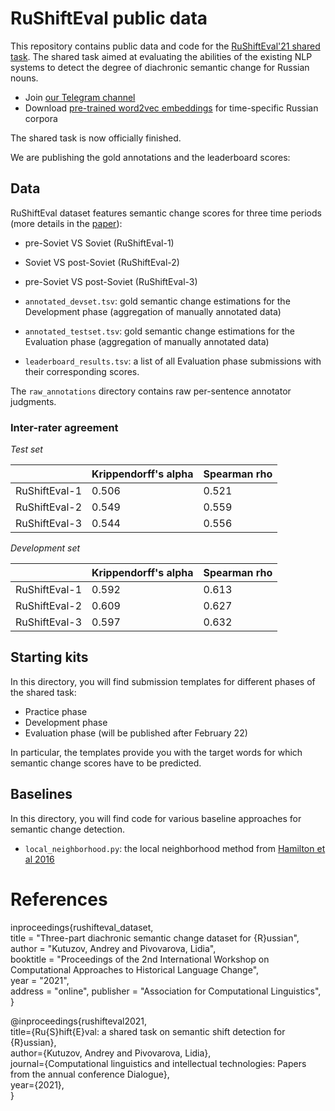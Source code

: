 # RuShiftEval public data

This repository contains public data and code for the [RuShiftEval'21 shared task](http://www.dialog-21.ru/media/5536/pivovarovalpluskutuzova151.pdf).
The shared task aimed at evaluating the abilities of the existing NLP systems to detect the degree of diachronic semantic change for Russian nouns.

- Join [our Telegram channel](https://t.me/rushifteval)
- Download [pre-trained word2vec embeddings](https://competitions.codalab.org/competitions/28340#participate-get_data) for time-specific Russian corpora

The shared task is now officially finished.

We are publishing the gold annotations and the leaderboard scores:

## Data
RuShiftEval dataset features semantic change scores for three time periods (more details in the [paper](https://aclanthology.org/2021.lchange-1.2/)):

- pre-Soviet VS Soviet (RuShiftEval-1)
- Soviet VS post-Soviet (RuShiftEval-2)
- pre-Soviet VS post-Soviet (RuShiftEval-3)

- `annotated_devset.tsv`: gold semantic change estimations for the Development phase (aggregation of manually annotated data)
- `annotated_testset.tsv`: gold semantic change estimations for the Evaluation phase (aggregation of manually annotated data)
- `leaderboard_results.tsv`:  a list of all Evaluation phase submissions with their corresponding scores.

The `raw_annotations` directory contains raw per-sentence annotator judgments.

### Inter-rater agreement
*Test set*

|              | Krippendorff's alpha | Spearman rho |
|--------------|----------------------|--------------|
| RuShiftEval-1|  0.506               | 0.521        |
| RuShiftEval-2|  0.549               | 0.559        |
| RuShiftEval-3|  0.544               | 0.556        |


*Development set*

|              | Krippendorff's alpha | Spearman rho |
|--------------|----------------------|--------------|
| RuShiftEval-1|  0.592               | 0.613        |
| RuShiftEval-2|  0.609               | 0.627        |
| RuShiftEval-3|  0.597               | 0.632        |



## Starting kits

In this directory, you will find submission templates for different phases of the shared task:
- Practice phase
- Development phase
- Evaluation phase (will be published after February 22)

In particular, the templates provide you with the target words for which semantic change scores have to be predicted.

## Baselines

In this directory, you will find code for various baseline approaches for semantic change detection.

- `local_neighborhood.py`: the local neighborhood method from [Hamilton et al 2016](https://www.aclweb.org/anthology/D16-1229/)


# References

inproceedings{rushifteval_dataset,  
title = "Three-part diachronic semantic change dataset for {R}ussian",  
author = "Kutuzov, Andrey  and  Pivovarova, Lidia",  
booktitle = "Proceedings of the 2nd International Workshop on Computational Approaches to Historical Language Change",  
year = "2021",  
address = "online", 
publisher = "Association for Computational Linguistics",  
}  


@inproceedings{rushifteval2021,  
title={Ru{S}hift{E}val: a shared task on semantic shift detection for {R}ussian},  
author={Kutuzov, Andrey and Pivovarova, Lidia},  
journal={Computational linguistics and intellectual technologies: Papers from the annual conference Dialogue},  
year={2021},  
}  




